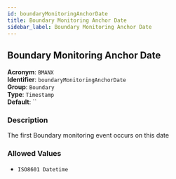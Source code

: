 ```yaml
---
id: boundaryMonitoringAnchorDate
title: Boundary Monitoring Anchor Date
sidebar_label: Boundary Monitoring Anchor Date
---
```


## Boundary Monitoring Anchor Date

**Acronym**: `BMANX`  
**Identifier**: `boundaryMonitoringAnchorDate`  
**Group**: `Boundary`  
**Type**: `Timestamp`  
**Default**: ``  

### Description
The first Boundary monitoring event occurs on this date

### Allowed Values
- `ISO8601 Datetime`
